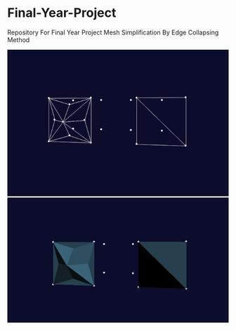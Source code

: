 # Final-Year-Project

Repository For Final Year Project Mesh Simplification By Edge Collapsing Method

![photo](https://github.com/mbh1620/Final-Year-Project/blob/dev/photos/photo1.png) 
![photo](https://github.com/mbh1620/Final-Year-Project/blob/dev/photos/photo2.png) 
